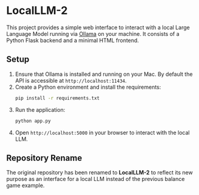 # LocalLLM-2

This project provides a simple web interface to interact with a local Large Language Model running via [Ollama](https://github.com/jmorganca/ollama) on your machine. It consists of a Python Flask backend and a minimal HTML frontend.

## Setup

1. Ensure that Ollama is installed and running on your Mac. By default the API is accessible at `http://localhost:11434`.
2. Create a Python environment and install the requirements:
   ```bash
   pip install -r requirements.txt
   ```
3. Run the application:
   ```bash
   python app.py
   ```
4. Open `http://localhost:5000` in your browser to interact with the local LLM.

## Repository Rename

The original repository has been renamed to **LocalLLM-2** to reflect its new purpose as an interface for a local LLM instead of the previous balance game example.
